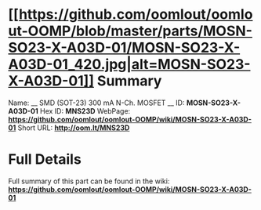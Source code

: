 
[[https://github.com/oomlout/oomlout-OOMP/blob/master/parts/MOSN-SO23-X-A03D-01/MOSN-SO23-X-A03D-01_420.jpg|alt=MOSN-SO23-X-A03D-01]] 
Summary
=================

Name: __ SMD (SOT-23) 300 mA N-Ch. MOSFET __
ID: __MOSN-SO23-X-A03D-01__
Hex ID: __MNS23D__
WebPage: __https://github.com/oomlout/oomlout-OOMP/wiki/MOSN-SO23-X-A03D-01__
Short URL: __http://oom.lt/MNS23D__

Full Details
==========================
Full summary of this part can be found in the wiki:   
__https://github.com/oomlout/oomlout-OOMP/wiki/MOSN-SO23-X-A03D-01__   

